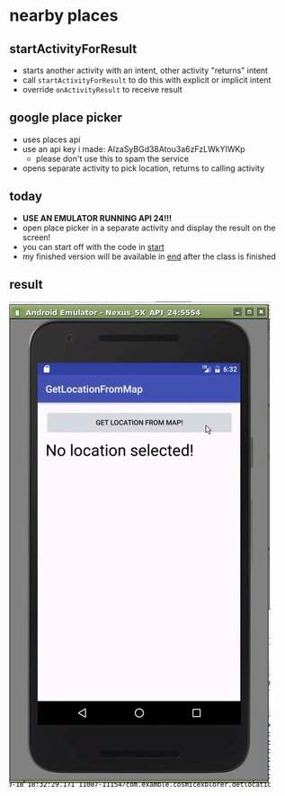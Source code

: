 nearby places
=============

## startActivityForResult
- starts another activity with an intent, other activity "returns" intent
- call `startActivityForResult` to do this with explicit or implicit intent
- override `onActivityResult` to receive result

## google place picker
- uses places api
- use an api key i made: AIzaSyBGd38Atou3a6zFzLWkYIWKp
    - please don't use this to spam the service
- opens separate activity to pick location, returns to calling activity

## today
- **USE AN EMULATOR RUNNING API 24!!!**
- open place picker in a separate activity and display the result on the screen!
- you can start off with the code in [start](start/)
- my finished version will be available in [end](end/) after the class is finished

## result
![the app in use](app.gif)
